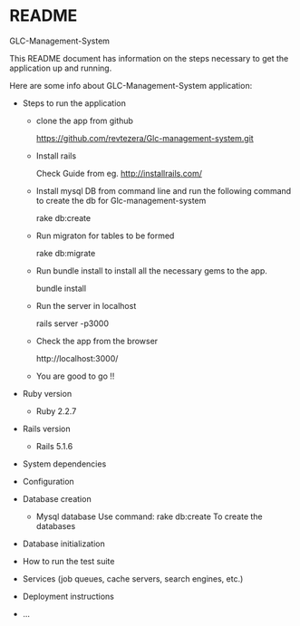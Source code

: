 # README

GLC-Management-System

This README document has information on the steps necessary to get the
application up and running.

Here are some info about GLC-Management-System application:

* Steps to run the application
	
	- clone the app from github

		https://github.com/revtezera/Glc-management-system.git

	- Install rails

		Check Guide from eg. http://installrails.com/

	- Install mysql DB from command line and run the following command to create the db for Glc-management-system

		rake db:create

	- Run migraton for tables to be formed

		rake db:migrate

	- Run bundle install to install all the necessary gems to the app.

		bundle install

	- Run the server in localhost

		rails server -p3000 

	- Check the app from the browser

		http://localhost:3000/

	- You are good to go !!

* Ruby version

	- Ruby 2.2.7

* Rails version

	- Rails 5.1.6

* System dependencies

* Configuration

* Database creation

	- Mysql database
	Use command: rake db:create To create the databases


* Database initialization

* How to run the test suite

* Services (job queues, cache servers, search engines, etc.)

* Deployment instructions

* ...
